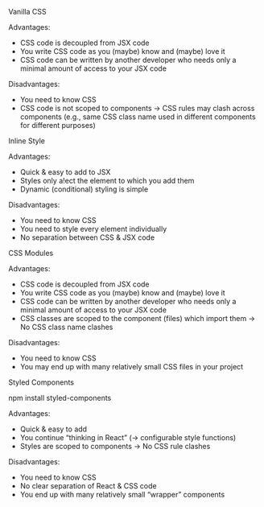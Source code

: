 Vanilla CSS

Advantages:

- CSS code is decoupled from JSX code
- You write CSS code as you (maybe) know and (maybe) love it
- CSS code can be written by another developer who needs only a minimal amount of access to your JSX code

Disadvantages:

- You need to know CSS
- CSS code is not scoped to components → CSS rules may clash across components (e.g., same CSS class name used in different components for different purposes)

Inline Style

Advantages:

- Quick & easy to add to JSX
- Styles only a!ect the element to which you add them
- Dynamic (conditional) styling is simple

Disadvantages:

- You need to know CSS
- You need to style every element individually
- No separation between CSS & JSX code

CSS Modules

Advantages:

- CSS code is decoupled from JSX code
- You write CSS code as you (maybe) know and (maybe) love it
- CSS code can be written by another developer who needs only a minimal amount of access to your JSX code
- CSS classes are scoped to the component (files) which import them → No CSS class name clashes

Disadvantages:

- You need to know CSS
- You may end up with many relatively small CSS files in your project

Styled Components

npm install styled-components

Advantages:

- Quick & easy to add
- You continue “thinking in React” (→ configurable style functions)
- Styles are scoped to components → No CSS rule clashes

Disadvantages:

- You need to know CSS
- No clear separation of React & CSS code
- You end up with many relatively small “wrapper” components
